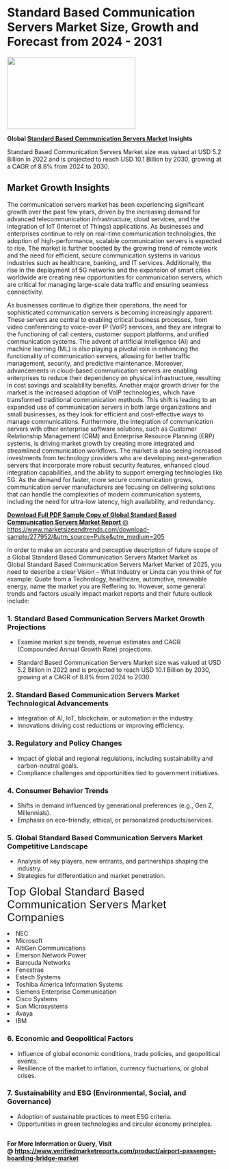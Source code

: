 <H1>Standard Based Communication Servers Market Size, Growth and Forecast from 2024 - 2031</H1><img class="aligncenter size-medium wp-image-584254" src="https://thirdeyenews.in/wp-content/uploads/2024/09/Global-Market-Research-300x168.jpeg" alt="" width="300" height="168" /><p><strong>Global&nbsp;<a href="https://www.marketsizeandtrends.com/download-sample/277952/&amp;utm_source=Pulse&amp;utm_medium=205">Standard Based Communication Servers Market</a> Insights</strong></p><p>Standard Based Communication Servers Market size was valued at USD 5.2 Billion in 2022 and is projected to reach USD 10.1 Billion by 2030, growing at a CAGR of 8.8% from 2024 to 2030.</p><p><h2>Market Growth Insights</h2> <p>The communication servers market has been experiencing significant growth over the past few years, driven by the increasing demand for advanced telecommunication infrastructure, cloud services, and the integration of IoT (Internet of Things) applications. As businesses and enterprises continue to rely on real-time communication technologies, the adoption of high-performance, scalable communication servers is expected to rise. The market is further boosted by the growing trend of remote work and the need for efficient, secure communication systems in various industries such as healthcare, banking, and IT services. Additionally, the rise in the deployment of 5G networks and the expansion of smart cities worldwide are creating new opportunities for communication servers, which are critical for managing large-scale data traffic and ensuring seamless connectivity.</p> <p><a href="#"></a></p> <p>As businesses continue to digitize their operations, the need for sophisticated communication servers is becoming increasingly apparent. These servers are central to enabling critical business processes, from video conferencing to voice-over IP (VoIP) services, and they are integral to the functioning of call centers, customer support platforms, and unified communication systems. The advent of artificial intelligence (AI) and machine learning (ML) is also playing a pivotal role in enhancing the functionality of communication servers, allowing for better traffic management, security, and predictive maintenance. Moreover, advancements in cloud-based communication servers are enabling enterprises to reduce their dependency on physical infrastructure, resulting in cost savings and scalability benefits. Another major growth driver for the market is the increased adoption of VoIP technologies, which have transformed traditional communication methods. This shift is leading to an expanded use of communication servers in both large organizations and small businesses, as they look for efficient and cost-effective ways to manage communications. Furthermore, the integration of communication servers with other enterprise software solutions, such as Customer Relationship Management (CRM) and Enterprise Resource Planning (ERP) systems, is driving market growth by creating more integrated and streamlined communication workflows. The market is also seeing increased investments from technology providers who are developing next-generation servers that incorporate more robust security features, enhanced cloud integration capabilities, and the ability to support emerging technologies like 5G. As the demand for faster, more secure communication grows, communication server manufacturers are focusing on delivering solutions that can handle the complexities of modern communication systems, including the need for ultra-low latency, high availability, and redundancy. <p><a href="#"></p><p><span class=""><strong>Download Full PDF Sample Copy of Global Standard Based Communication Servers Market Report</strong> @ <a href="https://www.marketsizeandtrends.com/download-sample/277952/&amp;utm_source=Pulse&amp;utm_medium=205" target="_blank">https://www.marketsizeandtrends.com/download-sample/277952/&amp;utm_source=Pulse&amp;utm_medium=205</a></span></p><p>In order to make an accurate and perceptive description of future scope of a Global&nbsp;Standard Based Communication Servers Market Market as Global&nbsp;Standard Based Communication Servers Market Market of 2025, you need to describe a clear Vision &ndash; What Industry or Linda can you think of for example: Quote from a Technology, healthcare, automotive, renewable energy, name the market you are Reffering to. However, some general trends and factors usually impact market reports and their future outlook include:</p><h3>1.&nbsp;<strong>Standard Based Communication Servers Market Growth Projections</strong></h3><ul><li>Examine market size trends, revenue estimates and CAGR (Compounded Annual Growth Rate) projections.</li><li><p>Standard Based Communication Servers Market size was valued at USD 5.2 Billion in 2022 and is projected to reach USD 10.1 Billion by 2030, growing at a CAGR of 8.8% from 2024 to 2030.</p></li></ul><h3>2.&nbsp;<strong>Standard Based Communication Servers Market Technological Advancements</strong></h3><ul><li>Integration of AI, IoT, blockchain, or automation in the industry.</li><li>Innovations driving cost reductions or improving efficiency.</li></ul><h3>3.&nbsp;<strong>Regulatory and Policy Changes</strong></h3><ul><li>Impact of global and regional regulations, including sustainability and carbon-neutral goals.</li><li>Compliance challenges and opportunities tied to government initiatives.</li></ul><h3>4.&nbsp;<strong>Consumer Behavior Trends</strong></h3><ul><li>Shifts in demand influenced by generational preferences (e.g., Gen Z, Millennials).</li><li>Emphasis on eco-friendly, ethical, or personalized products/services.</li></ul><h3>5.&nbsp;<strong>Global Standard Based Communication Servers Market Competitive Landscape</strong></h3><ul><li>Analysis of key players, new entrants, and partnerships shaping the industry.</li><li>Strategies for differentiation and market penetration.</li></ul><p data-pm-slice="1 1 []"><span style="color: inherit; font-family: inherit; font-size: 25px;">Top Global Standard Based Communication Servers Market Companies</span></p><div class="" data-test-id=""><p><li>NEC</li><li> Microsoft</li><li> AltiGen Communications</li><li> Emerson Network Power</li><li> Barrcuda Networks</li><li> Fenestrae</li><li> Estech Systems</li><li> Toshiba America Information Systems</li><li> Siemens Enterprise Communication</li><li> Cisco Systems</li><li> Sun Microsystems</li><li> Avaya</li><li> IBM</li></p></div><h3>6.&nbsp;<strong>Economic and Geopolitical Factors</strong></h3><ul><li>Influence of global economic conditions, trade policies, and geopolitical events.</li><li>Resilience of the market to inflation, currency fluctuations, or global crises.</li></ul><h3>7.&nbsp;<strong>Sustainability and ESG (Environmental, Social, and Governance)</strong></h3><ul><li>Adoption of sustainable practices to meet ESG criteria.</li><li>Opportunities in green technologies and circular economy principles.</li></ul><h2><strong style="font-size: 14px;">For More Information or Query, Visit @&nbsp;</strong><a style="background-color: #ffffff; font-size: 14px;" href="https://www.marketsizeandtrends.com/report/standard-based-communication-servers-market/" target="_blank">https://www.verifiedmarketreports.com/product/airport-passenger-boarding-bridge-market</a></h2>
